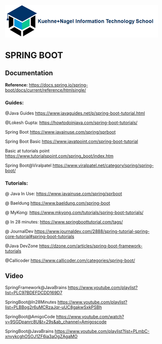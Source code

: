 ﻿![enter image description here](https://github.com/stefanofiorenza/KNITS/raw/master/Logo/KNITS-text-white.png)


# SPRING BOOT


##  Documentation

**Reference:**
https://docs.spring.io/spring-boot/docs/current/reference/htmlsingle/

### Guides:

@Java Guides
https://www.javaguides.net/p/spring-boot-tutorial.html
	
@Lokesh Gupta:
https://howtodoinjava.com/spring-boot-tutorials/

Spring Boot
https://www.javainuse.com/spring/sprboot

Spring Boot Basic
https://www.javatpoint.com/spring-boot-tutorial

Basic at tutorials point
https://www.tutorialspoint.com/spring_boot/index.htm
	
Spring Boot@Viralpatel
https://www.viralpatel.net/category/spring/spring-boot/

### Tutorials:

@ Java In Use:
https://www.javainuse.com/spring/sprboot

@ Baeldung
https://www.baeldung.com/spring-boot

@ MyKong:
https://www.mkyong.com/tutorials/spring-boot-tutorials/

@ In 28 minutes:
https://www.springboottutorial.com/tags/

@ JournalDev
https://www.journaldev.com/2888/spring-tutorial-spring-core-tutorial#spring-boot-tutorials

@Java DevZone
https://dzone.com/articles/spring-boot-framework-tutorials	

@Callicoder
https://www.callicoder.com/categories/spring-boot/



##  Video

SpringFramework@JavaBrains
https://www.youtube.com/playlist?list=PLC97BDEFDCDD169D7


SpringBoot@In28Minutes
https://www.youtube.com/playlist?list=PLBBog2r6uMCRzaJqr-uUC8gakwSxkPSBh

SpringBoot@AmigoCode
https://www.youtube.com/watch?v=9SGDpanrc8U&t=29s&ab_channel=Amigoscode

SpringBoot@JavaBrains
https://www.youtube.com/playlist?list=PLmbC-xnvykcghOSOJ1ZF6ja3aOgZAgaMO
